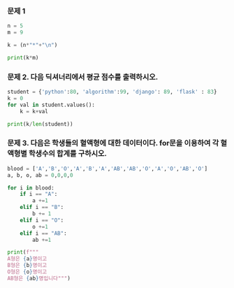 ### 문제 1

```python
n = 5
m = 9

k = (n*"*"+"\n")

print(k*m)
```



### 문제 2. 다음 딕셔너리에서 평균 점수를 출력하시오.

```python
student = {'python':80, 'algorithm':99, 'django': 89, 'flask' : 83}
k = 0
for val in student.values():
    k = k+val

print(k/len(student))
```



### 문제 3. 다음은 학생들의 혈액형에 대한 데이터이다. for문을 이용하여 각 혈액형별 학생수의 합계를 구하시오.

```python
blood = ['A','B','O','A','B','A','AB','AB','O','A','O','AB','O']
a, b, o, ab = 0,0,0,0

for i in blood:
    if i == "A":
        a +=1
    elif i == "B":
        b += 1
    elif i == "O":
        o +=1
    elif i == "AB":
        ab +=1

print(f"""
A형은 {a}명이고
B형은 {b}명이고
O형은 {o}명이고
AB형은 {ab}명입니다""")
 
```



